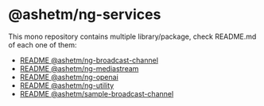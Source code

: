 # @ashetm/ng-services

This mono repository contains multiple library/package, check README.md of each one of them: 

* [README @ashetm/ng-broadcast-channel](https://github.com/AsheTM/ng-services/blob/main/projects/broadcast-channel/README.md)
* [README @ashetm/ng-mediastream](https://github.com/AsheTM/ng-services/blob/main/projects/mediastream/README.md)
* [README @ashetm/ng-openai](https://github.com/AsheTM/ng-services/blob/release/%40ashetm/openai/projects/main/README.md)
* [README @ashetm/ng-utility](https://github.com/AsheTM/ng-services/blob/release/%40ashetm/ng-utility/projects/main/README.md)
* [README @ashetm/sample-broadcast-channel](https://github.com/AsheTM/ng-services/blob/main/projects/sample-broadcast-channel)

<!-- ### LOOKING FOR MAINTAINER. PLEASE PING [@voronianski](https://twitter.com/voronianski)! -->

<!-- [![build status](http://img.shields.io/travis/likeastore/ngDialog.svg)](https://travis-ci.org/likeastore/ngDialog) -->
<!-- [![npm version](http://badge.fury.io/js/ng-dialog.svg)](http://badge.fury.io/js/ng-dialog) -->
<!-- [![github tag](https://img.shields.io/github/tag/likeastore/ngDialog.svg)](https://github.com/likeastore/ngDialog/tags) -->
<!-- [![Download Count](https://img.shields.io/npm/dm/ng-dialog.svg)](http://www.npmjs.com/package/ng-dialog) -->
<!-- [![Code Climate](https://codeclimate.com/github/likeastore/ngDialog/badges/gpa.svg)](https://codeclimate.com/github/likeastore/ngDialog) -->

<!-- ### [Demo](http://likeastore.github.io/ngDialog) -->
